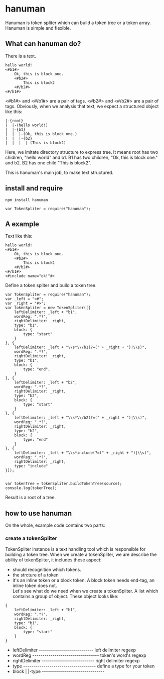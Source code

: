 hanuman
=================================== 
Hanuman is token spliter which can build a token tree or a token array.<br>
Hanuman is simple and flexible.

What can hanuman do?
-----------------------------------
There is a text.
```
hello world!
<#b1#> 
    Ok, this is block one.
	<#b2#>
		This is block2
	<#/b2#>
<#/b1#>
```
<#b1#> and <#/b1#> are a pair of tags. <#b2#> and <#/b2#> are a pair of tags. Obviously, when we analysis that text, we expect a structured object like this:
```
|-{root}
|  |-(hello world!)
|  |-{b1}
|  |  |-(Ok, this is block one.)
|  |  |-{b2}
|  |  |  |-(This is block2)
```
Here, we imitate directory structure to express tree. It means root has two chidlren, "hello world" and b1. B1 has two children, "Ok, this is block one." and b2. B2 has one child "This is block2".

This is hanuman's main job, to make text structured.

install and require
-------------------------------------------------------------------
```
npm install hanuman
```
```
var TokenSpliter = require("hanuman");
```
A example
---------------------------------------------------------------------
Text like this: 
```
hello world!
<#b1#> 
    Ok, this is block one.
    <#b2#>
        This is block2
    <#/b2#>
<#/b1#>
<#include name="ok!"#>
```
Define a token spliter and build a token tree.
```
var TokenSpliter = require("hanuman");
var _left = "<#";
var _right = "#>";
var tokenSpliter = new TokenSpliter([{
	leftDelimiter: _left + "b1",
	wordReg: ".*?",
	rightDelimiter: _right,
	type: "b1",
	block: {
		type: "start"
	}
}, {
	leftDelimiter: _left + "\\s*\\/b1(?=(" + _right + ")|\\s)",
	wordReg: ".*?",
	rightDelimiter: _right,
	type: "b1",
	block: {
		type: "end",
	}
}, {
	leftDelimiter: _left + "b2",
	wordReg: ".*?",
	rightDelimiter: _right,
	type: "b2",
	block: {
		type: "start"
	}
}, {
	leftDelimiter: _left + "\\s*\\/b2(?=(" + _right + ")|\\s)",
	wordReg: ".*?",
	rightDelimiter: _right,
	type: "b2",
	block: {
		type: "end"
	}
}, {
	leftDelimiter: _left + "\\s*include(?=(" + _right + ")|\\s)",
	wordReg: ".*?",
	rightDelimiter: _right,
	type: "include"
}]);


var tokenTree = tokenSpliter.buildTokenTree(source);
console.log(tokenTree);
```
Result is a root of a tree.

how to use hanuman
--------------------------------------------------------
On the whole, example code contains two parts:
### create a tokenSpliter

TokenSpliter instance is a text handling tool which is responsible for building a token tree. When we create a tokenSpliter, we are describe the ability of tokenSpliter, it includes these aspect:
* should recognition which tokens.
* the strcture of a token
* it's an inline token or a block token. A block token needs end-tag, an inline token does not.<br>
Let's see what do we need when we create a tokenSpliter. A list which contains a group of object.
These object looks like:
```
{
	leftDelimiter: _left + "b1",
	wordReg: ".*?",
	rightDelimiter: _right,
	type: "b1",
	block: {
		type: "start"
	}
}
```
* leftDelimiter --------------------------- left delimiter regexp
* wordReg --------------------------------- token's word's regexp
* rightDelimiter -------------------------- right delimiter regexp
* type ------------------------------------ define a type for your token
* block 
  | |-type -------------------------------

